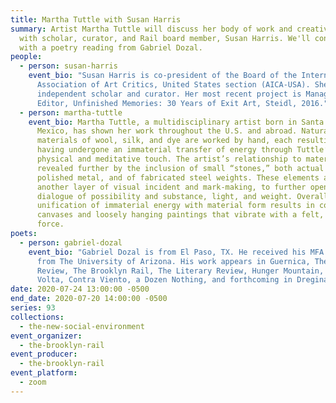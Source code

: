 ```yaml
---
title: Martha Tuttle with Susan Harris
summary: Artist Martha Tuttle will discuss her body of work and creative life
  with scholar, curator, and Rail board member, Susan Harris. We'll conclude
  with a poetry reading from Gabriel Dozal.
people:
  - person: susan-harris
    event_bio: "Susan Harris is co-president of the Board of the International
      Association of Art Critics, United States section (AICA-USA). She is an
      independent scholar and curator. Her most recent project is Managing
      Editor, Unfinished Memories: 30 Years of Exit Art, Steidl, 2016."
  - person: martha-tuttle
    event_bio: Martha Tuttle, a multidisciplinary artist born in Santa Fe, New
      Mexico, has shown her work throughout the U.S. and abroad. Natural
      materials of wool, silk, and dye are worked by hand, each resulting piece
      having undergone an immaterial transfer of energy through Tuttle’s
      physical and meditative touch. The artist’s relationship to materiality is
      revealed further by the inclusion of small “stones,” both actual and cast
      polished metal, and of fabricated steel weights. These elements add
      another layer of visual incident and mark-making, to further open a
      dialogue of possibility and substance, light, and weight. Overall, the
      unification of immaterial energy with material form results in constructed
      canvases and loosely hanging paintings that vibrate with a felt, unseen
      force.
poets:
  - person: gabriel-dozal
    event_bio: "Gabriel Dozal is from El Paso, TX. He received his MFA in poetry
      from The University of Arizona. His work appears in Guernica, The Iowa
      Review, The Brooklyn Rail, The Literary Review, Hunger Mountain, The
      Volta, Contra Viento, a Dozen Nothing, and forthcoming in Dreginald. "
date: 2020-07-24 13:00:00 -0500
end_date: 2020-07-20 14:00:00 -0500
series: 93
collections:
  - the-new-social-environment
event_organizer:
  - the-brooklyn-rail
event_producer:
  - the-brooklyn-rail
event_platform:
  - zoom
---
```

